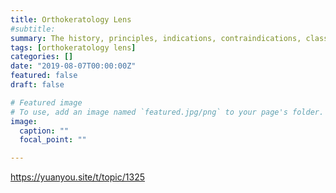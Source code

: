 ```yaml
---
title: Orthokeratology Lens
#subtitle: 
summary: The history, principles, indications, contraindications, classification, matching, effect, wearing and nursing of corneal-shaped mirrors.
tags: [orthokeratology lens]
categories: []
date: "2019-08-07T00:00:00Z"
featured: false
draft: false

# Featured image
# To use, add an image named `featured.jpg/png` to your page's folder. 
image:
  caption: ""
  focal_point: ""

---
```


https://yuanyou.site/t/topic/1325


